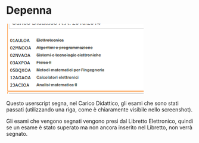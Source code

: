 # Depenna

![risultato dello script 'Depenna.js'](https://raw.githubusercontent.com/fgiobergia/Userscripts/master/polito.it/depenna/depenna.png)

Questo userscript segna, nel Carico Didattico, gli esami che sono stati passati (utilizzando una riga, come è chiaramente visibile nello screenshot). 

Gli esami che vengono segnati vengono presi dal Libretto Elettronico, quindi se un esame è stato superato ma non ancora inserito nel Libretto, non verrà segnato. 
